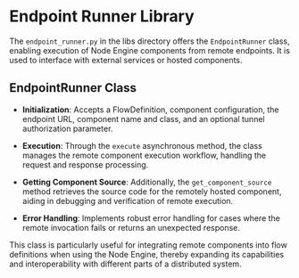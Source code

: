# Endpoint Runner Library

The `endpoint_runner.py` in the libs directory offers the `EndpointRunner` class, enabling execution of Node Engine components from remote endpoints. It is used to interface with external services or hosted components.

## EndpointRunner Class

- **Initialization**: Accepts a FlowDefinition, component configuration, the endpoint URL, component name and class, and an optional tunnel authorization parameter.

- **Execution**: Through the `execute` asynchronous method, the class manages the remote component execution workflow, handling the request and response processing.

- **Getting Component Source**: Additionally, the `get_component_source` method retrieves the source code for the remotely hosted component, aiding in debugging and verification of remote execution.

- **Error Handling**: Implements robust error handling for cases where the remote invocation fails or returns an unexpected response.

This class is particularly useful for integrating remote components into flow definitions when using the Node Engine, thereby expanding its capabilities and interoperability with different parts of a distributed system.